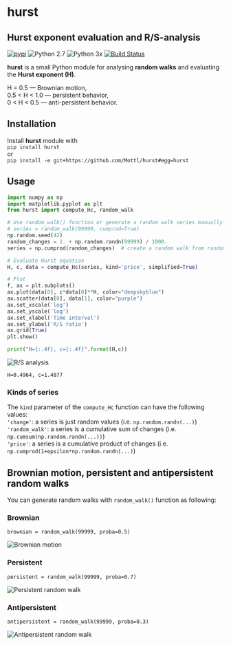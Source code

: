 # hurst
## Hurst exponent evaluation and R/S-analysis

[![pypi](https://img.shields.io/pypi/v/hurst.svg)](https://pypi.org/project/hurst/)
![Python 2.7](https://img.shields.io/badge/python-2.7-blue.svg)
![Python 3x](https://img.shields.io/badge/python-3.x-blue.svg)
[![Build Status](https://travis-ci.org/Mottl/hurst.svg?branch=master)](https://travis-ci.org/Mottl/hurst)

**hurst** is a small Python module for analysing __random walks__ and evaluating the __Hurst exponent (H)__.

H = 0.5 — Brownian motion,  
0.5 < H < 1.0 — persistent behavior,  
0 < H < 0.5 — anti-persistent behavior.  

## Installation
Install **hurst** module with  
`pip install hurst`  
or    
`pip install -e git+https://github.com/Mottl/hurst#egg=hurst`

## Usage
```python
import numpy as np
import matplotlib.pyplot as plt
from hurst import compute_Hc, random_walk

# Use random_walk() function or generate a random walk series manually:
# series = random_walk(99999, cumprod=True)
np.random.seed(42)
random_changes = 1. + np.random.randn(99999) / 1000.
series = np.cumprod(random_changes)  # create a random walk from random changes

# Evaluate Hurst equation
H, c, data = compute_Hc(series, kind='price', simplified=True)

# Plot
f, ax = plt.subplots()
ax.plot(data[0], c*data[0]**H, color="deepskyblue")
ax.scatter(data[0], data[1], color="purple")
ax.set_xscale('log')
ax.set_yscale('log')
ax.set_xlabel('Time interval')
ax.set_ylabel('R/S ratio')
ax.grid(True)
plt.show()

print("H={:.4f}, c={:.4f}".format(H,c))
```

![R/S analysis](https://github.com/Mottl/hurst/raw/master/examples/regression.png?raw=true "R/S analysis")

```H=0.4964, c=1.4877```

### Kinds of series
The `kind` parameter of the `compute_Hc` function can have the following values:  
`'change'`: a series is just random values (i.e. `np.random.randn(...)`)  
`'random_walk'`: a series is a cumulative sum of changes (i.e. `np.cumsum(np.random.randn(...))`)  
`'price'`: a series is a cumulative product of changes (i.e. `np.cumprod(1+epsilon*np.random.randn(...)`)

## Brownian motion, persistent and antipersistent random walks
You can generate random walks with `random_walk()` function as following:

### Brownian
```brownian = random_walk(99999, proba=0.5)```


![Brownian motion](https://github.com/Mottl/hurst/raw/master/examples/Brownian_motion.png?raw=true "Brownian motion")

### Persistent
```persistent = random_walk(99999, proba=0.7)```


![Persistent random walk](https://github.com/Mottl/hurst/raw/master/examples/Persistent.png?raw=true "Persistent random walk")

### Antipersistent
```antipersistent = random_walk(99999, proba=0.3)```


![Antipersistent random walk](https://github.com/Mottl/hurst/raw/master/examples/Antipersistent.png?raw=true "Antipersistent random walk")
